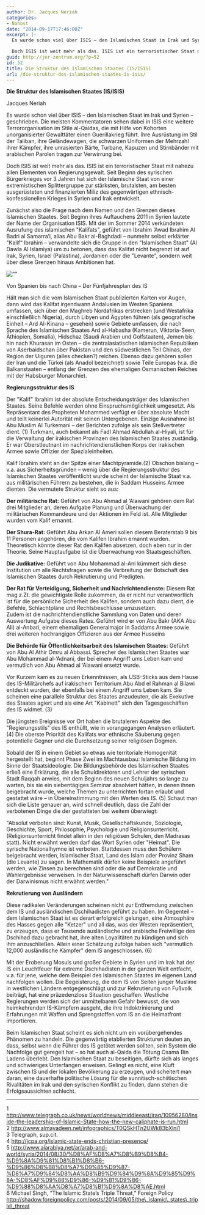 ```yaml
---
author: Dr. Jacques Neriah
categories:
- Nahost
date: "2014-09-17T17:46:00Z"
excerpt: |-
  Es wurde schon viel über ISIS – den Islamischen Staat im Irak und Syrien – geschrieben. Die meisten Kommentatoren sehen dabei in ISIS eine weitere Terrororganisation im Stile al-Qaidas, die mit Hilfe von Kohorten unorganisierter Gewalttäter einen Guerillakrieg führt. Ihre Ausrüstung im Stil der Taliban, ihre Geländewagen, die schwarzen Uniformen der Mehrzahl ihrer Kämpfer, ihre unrasierten Bärte, Turbane, Kapuzen und Stirnbänder mit arabischen Parolen tragen zur Verwirrung bei.

  Doch ISIS ist weit mehr als das. ISIS ist ein terroristischer Staat mit nahezu allen Elementen von Regierungsgewalt. Seit Beginn des syrischen Bürgerkrieges vor 3 Jahren hat sich der Islamische Staat von einer extremistischen Splittergruppe zur stärksten, brutalsten, am besten ausgerüsteten und finanzierten Miliz des gegenwärtigen ethnisch-konfessionellen Krieges in Syrien und Irak entwickelt. Beim Islamischen Staat scheint es sich nicht um ein vorübergehendes Phänomen zu handeln. Die gegenwärtig etablierten Strukturen deuten an, dass, selbst wenn die Führer des IS getötet werden sollten, sein System die Nachfolge gut geregelt hat – so hat auch al-Qaida die Tötung Osama Bin Ladens überlebt. Den Islamischen Staat zu beseitigen, dürfte sich als langes und schwieriges Unterfangen erweisen. Gelingt es nicht, eine Kluft zwischen IS und der lokalen Bevölkerung zu erzeugen, und scheitert man daran, eine dauerhafte politische Lösung für die sunnitisch-schiitischen Rivalitäten im Irak und den syrischen Konflikt zu finden, dann stehen die Erfolgsaussichten schlecht.
guid: http://jer-zentrum.org/?p=52
id: 52
title: Die Struktur des Islamischen Staates (IS/ISIS)
url: /die-struktur-des-islamischen-staates-is-isis/
---
```



**Die Struktur des Islamischen Staates (IS/ISIS)**

Jacques Neriah


  
Es wurde schon viel über ISIS – den Islamischen Staat im Irak und Syrien – geschrieben. Die meisten Kommentatoren sehen dabei in ISIS eine weitere Terrororganisation im Stile al-Qaidas, die mit Hilfe von Kohorten unorganisierter Gewalttäter einen Guerillakrieg führt. Ihre Ausrüstung im Stil der Taliban, ihre Geländewagen, die schwarzen Uniformen der Mehrzahl ihrer Kämpfer, ihre unrasierten Bärte, Turbane, Kapuzen und Stirnbänder mit arabischen Parolen tragen zur Verwirrung bei.

Doch ISIS ist weit mehr als das. ISIS ist ein terroristischer Staat mit nahezu allen Elementen von Regierungsgewalt. Seit Beginn des syrischen Bürgerkrieges vor 3 Jahren hat sich der Islamische Staat von einer extremistischen Splittergruppe zur stärksten, brutalsten, am besten ausgerüsteten und finanzierten Miliz des gegenwärtigen ethnisch-konfessionellen Krieges in Syrien und Irak entwickelt.

Zunächst also die Frage nach dem Namen und den Grenzen dieses Islamischen Staates. Seit Beginn ihres Auftauchens 2011 in Syrien lautete der Name der Organisation ISIS. Mit der im Sommer 2014 verkündeten Ausrufung des islamischen "Kalifats", geführt von Ibrahim ‘Awad Ibrahim Al Badri al Samarra’i, alias Abu Bakr al-Baghdadi – nunmehr selbst erklärter "Kalif“ Ibrahim – verwandelte sich die Gruppe in den "Islamischen Staat" (Al Dawla Al Islamiya) um zu betonen, dass das Kalifat nicht begrenzt ist auf Irak, Syrien, Israel (Palästina), Jordanien oder die "Levante", sondern weit über diese Grenzen hinaus Ambitionen hat.

![""]("/UserFiles/ISIS-Map.jpg")

Von Spanien bis nach China – Der Fünfjahresplan des IS

Hält man sich die vom Islamischen Staat publizierten Karten vor Augen, dann wird das Kalifat irgendwann Andalusien im Westen Spaniens umfassen, sich über den Maghreb Nordafrikas erstrecken (und Westafrika einschließlich Nigeria), durch Libyen und Ägypten führen (als geografische Einheit – Ard Al-Kinana – gesehen) sowie Gebiete umfassen, die nach Sprache des Islamischen Staates Ard al-Habasha (Kamerun, Viktoria-Seen, Äthiopien, Somalia), Hidschaz (Saudi Arabien und Golfstaaten), Jemen bis hin nach Khurasan im Osten – die zentralasiatischen islamischen Republiken von Aserbaidschan über Pakistan und den südwestlichen Teil Chinas, der Region der Uiguren (alles checken?) reichen. Ebenso dazu gehören sollen der Iran und die Türkei (als Anadol bezeichnet) sowie Teile Europas (v.a. die Balkanstaaten – entlang der Grenzen des ehemaligen Osmanischen Reiches mit der Habsburger Monarchie).

**Regierungsstruktur des IS**

Der "Kalif" Ibrahim ist der absolute Entscheidungsträger des Islamischen Staates. Seine Befehle werden ohne Einspruchsmöglichkeit umgesetzt. Als Repräsentant des Propheten Mohammed verfügt er über absolute Macht und teilt keinerlei Autorität mit seinen Untergebenen. Einzige Ausnahme ist Abu Muslim Al Turkemani – der Berichten zufolge als sein Stellvertreter dient. (1) Turkmani, auch bekannt als Fadl Ahmad Abdullah al-Hiyali, ist für die Verwaltung der irakischen Provinzen des Islamischen Staates zuständig. Er war Oberstleutnant im nachrichtendienstlichen Korps der irakischen Armee sowie Offizier der Spezialeinheiten.

Kalif Ibrahim steht an der Spitze einer Machtpyramide.(2) Obschon bislang – v.a. aus Sicherheitsgründen – wenig über die Regierungsstruktur des Islamischen Staates veröffentlicht wurde scheint der Islamische Staat v.a. aus militärischen Führern zu bestehen, die in Saddam Husseins Armee dienten. Die vermutete Struktur sieht so aus:

 **Der militärische Rat:** Geführt von Abu Ahmad al ‘Alawani gehören dem Rat drei Mitglieder an, deren Aufgabe Planung und Überwachung der militärischen Kommandeure und der Aktionen im Feld ist. Alle Mitglieder wurden vom Kalif ernannt.

 **Der Shura-Rat:** Geführt Abu Arkan Al Ameri sollen diesem Beraterstab 9 bis 11 Personen angehören, die vom Kalifen Ibrahim ernannt wurden. Theoretisch könnte dieser Rat den Kalifen absetzen, doch eben nur in der Theorie. Seine Hauptaufgabe ist die Überwachung von Staatsgeschäften.

 **Die Judikative:** Geführt von Abu Mohammad al-Ani kümmert sich diese Institution um alle Rechtsfragen sowie die Verbreitung der Botschaft des Islamischen Staates durch Rekrutierung und Predigten.

 **Der Rat für Verteidigung, Sicherheit und Nachrichtendienste:** Diesem Rat mag z.Zt. die gewichtigste Rolle zukommen, da er nicht nur verantwortlich ist für die persönliche Sicherheit des Kalifen, sondern auch dazu dient, die Befehle, Schlachtpläne und Rechtsbeschlüsse umzusetzen.   
Zudem ist die nachrichtendienstliche Sammlung von Daten und deren Auswertung Aufgabe dieses Rates. Geführt wird er von Abu Bakr (AKA Abu Ali) al-Anbari, einem ehemaligen Generalmajor in Saddams Armee sowie drei weiteren hochrangigen Offizieren aus der Armee Husseins

 **Die Behörde für Öffentlichkeitsarbeit des Islamischen Staates:** Geführt von Abu Al Athir Omru al Abbassi. Sprecher des Islamischen Staates war Abu Mohammad al-‘Adnani, der bei einem Angriff ums Leben kam und vermutlich von Abu Ahmad al ‘Alawani ersetzt wurde.

Vor Kurzem kam es zu neuen Erkenntnissen, als USB-Sticks aus dem Hause des IS-Militärchefs auf irakischem Territorium Abu Abd el Rahman al Bilawi entdeckt wurden, der ebenfalls bei einem Angriff ums Leben kam. Sie scheinen eine parallele Struktur des Staates anzudeuten, die als Exekutive des Staates agiert und als eine Art "Kabinett" sich den Tagesgeschäften des IS widmet. (3)

Die jüngsten Ereignisse vor Ort haben die brutaleren Aspekte des "Regierungsstils" des IS enthüllt, wie in vorangegangen Analysen erläutert.(4) Die oberste Priorität des Kalifats war ethnische Säuberung gegen potentielle Gegner und die Durchsetzung seiner religiösen Dogmen.

Sobald der IS in einem Gebiet so etwas wie territoriale Homogenität hergestellt hat, beginnt Phase Zwei im Machtausbau: Islamische Bildung im Sinne der Staatsideologie. Die Bildungsbehörde des Islamischen Staates erließ eine Erklärung, die alle Schuldirektoren und Lehrer der syrischen Stadt Raqqah anwies, mit dem Beginn des neuen Schuljahrs so lange zu warten, bis sie ein siebentägiges Seminar absolviert hätten, in denen ihnen beigebracht wurde, welche Themen zu unterrichten fortan erlaubt und gestattet wäre – in Übereinstimmung mit den Werten des IS. (5) Schaut man sich die Liste genauer an, wird schnell deutlich, dass die Zahl der verbotenen Dinge die der gestatteten bei weitem überwiegt:

"Absolut verboten sind: Kunst, Musik, Gesellschaftskunde, Soziologie, Geschichte, Sport, Philosophie, Psychologie und Religionsunterricht. (Religionsunterricht findet allein in den religiösen Schulen, den Madrasas statt). Nicht erwähnt werden darf das Wort Syrien oder "Heimat". Die syrische Nationalhymne ist verboten. Stattdessen muss den Schülern beigebracht werden, Islamischer Staat, Land des Islam oder Provinz Sham (die Levante) zu sagen. In Mathematik dürfen keine Beispiele angeführt werden, wie Zinsen zu berechnen sind oder die auf Demokratie und Wahlergebnisse verweisen. In der Naturwissenschaft dürfen Darwin oder der Darwinismus nicht erwähnt werden."

**Rekrutierung von Ausländern**

Diese radikalen Veränderungen scheinen nicht zur Entfremdung zwischen dem IS und ausländischen Dschihadisten geführt zu haben. Im Gegenteil – dem Islamischen Staat ist es derart erfolgreich gelungen, eine Atmosphäre des Hasses gegen alle "Ketzer" und all das, was der Westen repräsentiert, zu erzeugen, dass er Tausende ausländische und arabische Freiwillige des Dschihad dazu gebracht hat, ihre alten Loyalitäten zu kündigen und sich ihm anzuschließen. Allein einer Schätzung zufolge haben sich "vermutlich 12,000 ausländische Kämpfer" dem IS angeschlossen. (6)

Mit der Eroberung Mosuls und großer Gebiete in Syrien und im Irak hat der IS ein Leuchtfeuer für extreme Dschihadisten in der ganzen Welt entfacht, v.a. für jene, welche dem Beispiel des Islamischen Staates im eigenen Land nachfolgen wollen. Die Begeisterung, die dem IS von Seiten junger Muslime in westlichen Ländern entgegenschlägt und zur Rekrutierung von Fußvolk beiträgt, hat eine präzedenzlose Situation geschaffen. Westliche Regierungen werden sich der unmittelbaren Gefahr bewusst, die von heimkehrenden IS-Kämpfern ausgeht, die ihre Indoktrinierung und Erfahrungen mit Waffen und Sprengstoffen vom IS an die Heimatfront importieren.

Beim Islamischen Staat scheint es sich nicht um ein vorübergehendes Phänomen zu handeln. Die gegenwärtig etablierten Strukturen deuten an, dass, selbst wenn die Führer des IS getötet werden sollten, sein System die Nachfolge gut geregelt hat – so hat auch al-Qaida die Tötung Osama Bin Ladens überlebt. Den Islamischen Staat zu beseitigen, dürfte sich als langes und schwieriges Unterfangen erweisen. Gelingt es nicht, eine Kluft zwischen IS und der lokalen Bevölkerung zu erzeugen, und scheitert man daran, eine dauerhafte politische Lösung für die sunnitisch-schiitischen Rivalitäten im Irak und den syrischen Konflikt zu finden, dann stehen die Erfolgsaussichten schlecht.


---


1 http://www.telegraph.co.uk/news/worldnews/middleeast/iraq/10956280/Inside-the-leadership-of-Islamic-State-how-the-new-caliphate-is-run.html  
2 http://www.almayadeen.net/infographics/T0QSkHTn2UWk83bXlnj1  
3 Telegraph, sup.cit.  
4 http://jcpa.org/islamic-state-ends-christian-presence/  
5 http://www.alarabiya.net/ar/arab-and-world/syria/2014/08/30/%D8%AF%D8%A7%D8%B9%D8%B4-%D9%8A%D9%81%D8%B1%D8%B6-%D9%86%D8%B8%D8%A7%D9%85%D9%87-%D8%A7%D9%84%D8%AA%D8%B9%D9%84%D9%8A%D9%85%D9%8A-%D8%AF%D9%88%D9%86-%D9%81%D9%86-%D9%88%D8%AA%D8%A7%D8%B1%D9%8A%D8%AE.html  
6 Michael Singh, “The Islamic State’s Triple Threat,” Foreign Policy http://shadow.foreignpolicy.com/posts/2014/09/05/the\_islamic\_states\_triple\_threat